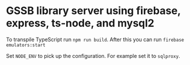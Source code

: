 # GSSB library server using firebase, express, ts-node, and mysql2

To transpile TypeScript run `npm run build`.  After this you can run
`firebase emulators:start`

Set `NODE_ENV` to pick up the configuration. For example set it to
`sqlproxy`.
